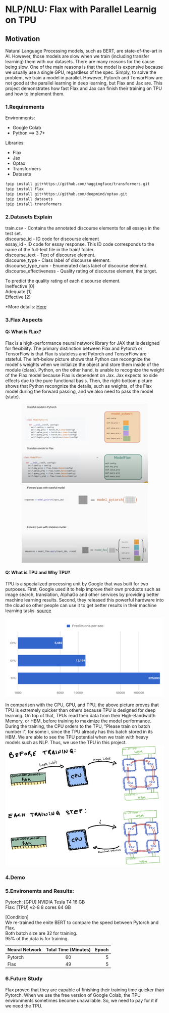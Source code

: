# NLP/NLU: Flax with Parallel Learnig on TPU

## Motivation
Natural Language Processing models, such as BERT, are state-of-the-art in AI. However, those models are slow when we train (including transfer learning) them with our datasets. There are many reasons for the cause being slow. One of the main reasons is that the model is expensive because we usually use a single GPU, regardless of the spec. Simply, to solve the problem, we train a model in parallel. However, Pytorch and TensorFlow are not good at the parallel learning in deep learning, but Flax and Jax are. This project demonstrates how fast Flax and Jax can finish their training on TPU and how to implement them.

### 1.Requirements

Environments:
- Google Colab
- Python ==> 3.7+

Libraries:
- Flax
- Jax
- Optax
- Transformers
- Datasets

```shell
!pip install git+https://github.com/huggingface/transformers.git
!pip install flax
!pip install git+https://github.com/deepmind/optax.git
!pip install datasets
!pip install transformers
```

### 2.Datasets Explain

train.csv - Contains the annotated discourse elements for all essays in the test set.  
discourse_id - ID code for discourse element  
essay_id - ID code for essay response. This ID code corresponds to the name of the full-text file in the train/ folder.  
discourse_text - Text of discourse element.  
discourse_type - Class label of discourse element.  
discourse_type_num - Enumerated class label of discourse element.  
discourse_effectiveness - Quality rating of discourse element, the target. 

To predict the quality rating of each discourse element.<br>
Ineffective [0]  
Adequate [1]  
Effective [2]

*More details: [Here](https://www.kaggle.com/competitions/feedback-prize-effectiveness/overview)

### 3.Flax Aspects

#### Q: What is FLax?
Flax is a high-performance neural network library for JAX that is designed for flexibility. The primary distinction between Flax and Pytorch or TensorFlow is that Flax is stateless and Pytorch and TensorFlow are stateful. The left-below picture shows that Python can recongnize the model's weights when we initialize the object and store them inside of the module (class). Python, on the other hand, is unable to recognize the weight of the Flax model because Flax is dependent on Jax. Jax expects no side effects due to the pure functional basis. Then, the right-bottom picture shows that Python recongnize the details, such as weights, of the Flax model during the forward passing, and we also need to pass the model (state).<br>

<p align="center">
<img src="./src/flax.png" alt="what is flax" title="what is flax" width="400" height="250">
<img src="./src/forward.png" alt="forwarding with flax" title="forwarding with flax" width="400" height="250"><br>
</p>

#### Q: What is TPU and Why TPU?
TPU is a specialized processing unit by Google that was built for two purposes. First, Google used it to help improve their own products such as image search, translation, AlphaGo and other services by providing better machine learning results. Second, they released this powerful hardware into the cloud so other people can use it to get better results in their machine learning tasks. [source](https://mygraphicscard.com/tpu-vs-gpu/)
<p align="center">
<img src="./src/tpu.png" alt="what is TPU" title="what is TPU" width="500" height="250">
</p>
In comparison with the CPU, GPU, and TPU, the above picture proves that TPU is extremely quicker than others because TPU is designed for deep learning. On top of that, TPUs read their data from their High-Bandwidth Memory, or HBM, before training to maximize the model performance. During the training, the CPU orders to the TPU, "Please train on batch number i", for some i, since the TPU already has this batch stored in its HBM. We are able to see the TPU potential when we train with heavy models such as NLP. Thus, we use the TPU in this project.
<img src="./src/tpu2.png" alt="behind of TPU" title="behind of TPU">

### 4.Demo

### 5.Environemts and Results:
Pytorch: [GPU] NVIDIA Tesla T4 16 GB<br>
Flax: [TPU] v2-8 8 cores 64 GB<br>

[Condition]<br>
We re-trained the enite BERT to compare the speed between Pytorch and Flax.<br>
Both batch size are 32 for training.<br>
95% of the data is for training.

| Neural Network |  Total Time (Minutes) | Epoch |
|:-----|:--------:|------:|
| Pytorch | 60 | 5 |
| Flax | 49 | 5 |

### 6.Future Study
Flax proved that they are capable of finishing their training time quicker than Pytorch. When we use the free version of Google Colab, the TPU environments sometimes become unavailable. So, we need to pay for it if we need the TPU.
